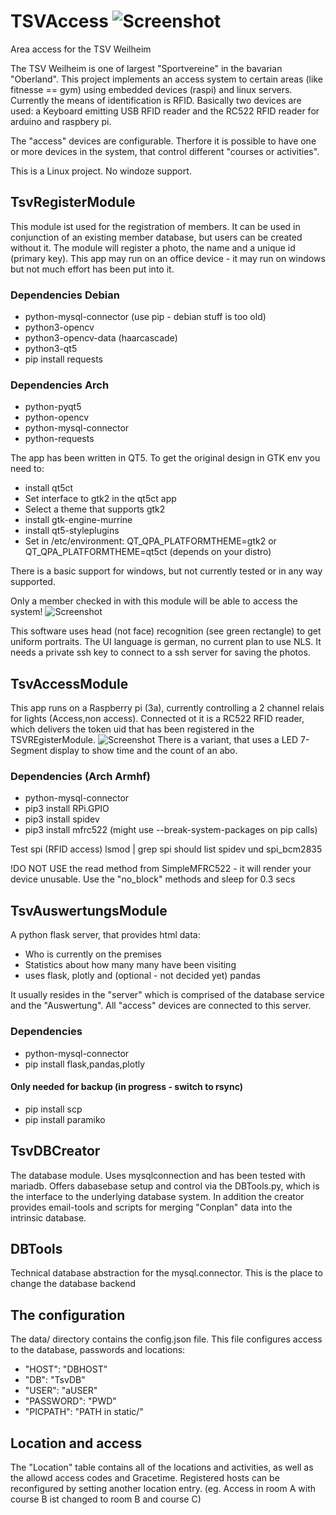 # TSVAccess  ![Screenshot](https://github.com/kanehekili/TSVAccess/blob/main/src/web/static/TSV-big.png)
Area access for the TSV Weilheim

The TSV Weilheim is one of largest "Sportvereine" in the bavarian "Oberland". This project implements an access system to certain areas (like fitnesse == gym) using embedded devices (raspi) and linux servers. 
Currently the means of identification is RFID. Basically two devices are used: a Keyboard emitting USB RFID reader and the RC522 RFID reader for arduino and raspbery pi.

The "access" devices are configurable. Therfore it is possible to have one or more devices in the system, that control different "courses or activities".

This is a Linux project. No windoze support.

## TsvRegisterModule
This module ist used for the registration of members. It can be used in conjunction of an existing member database, but users can be created without it.
The module will register a photo, the name and a unique id (primary key). This app may run on an office device - it may run on windows but not much effort has been put into it. 

### Dependencies Debian
* python-mysql-connector (use pip - debian stuff is too old)
* python3-opencv
* python3-opencv-data (haarcascade)
* python3-qt5
* pip install requests

### Dependencies Arch
* python-pyqt5
* python-opencv
* python-mysql-connector
* python-requests

The app has been written in QT5. To get the original design in GTK env you need to:
* install qt5ct
* Set interface to gtk2 in the qt5ct app
* Select a theme that supports gtk2
* install gtk-engine-murrine
* install qt5-styleplugins
* Set in /etc/environment:
QT_QPA_PLATFORMTHEME=gtk2 or QT_QPA_PLATFORMTHEME=qt5ct
(depends on your distro)

There is a basic support for windows, but not currently tested or in any way supported.

Only a member checked in with this module will be able to access the system!
![Screenshot](https://github.com/kanehekili/TSVAccess/blob/main/TSV-Register.png)

This software uses head (not face) recognition (see green rectangle) to get uniform portraits. The UI language is german, no current plan to use NLS. It needs a private ssh key to connect to a ssh server for saving the photos.

## TsvAccessModule
This app runs on a Raspberry pi (3a), currently controlling a 2 channel relais for lights (Access,non access). Connected ot it is a RC522 RFID reader, which delivers the token uid that has been registered in the TSVREgisterModule.
![Screenshot](https://github.com/kanehekili/TSVAccess/blob/main/Hardware1.jpg)
There is a variant, that uses a LED 7-Segment display to show time and the count of an abo. 


### Dependencies (Arch Armhf)
* python-mysql-connector
* pip3 install RPi.GPIO
* pip3 install spidev
* pip3 install mfrc522
(might use  --break-system-packages on pip calls)

Test spi (RFID access)
lsmod | grep spi
should list spidev und spi_bcm2835

!DO NOT USE the read method from SimpleMFRC522 - it will render your device unusable.  Use the "no_block" methods and sleep for 0.3 secs


## TsvAuswertungsModule 
A python flask server, that provides html data:
 * Who is currently on the premises
 * Statistics about how many many have been visiting
 * uses flask, plotly and (optional - not decided yet) pandas

It usually resides in the "server" which is comprised of the database service and the "Auswertung". All "access" devices are connected to this server.

### Dependencies
* python-mysql-connector
* pip install flask,pandas,plotly

#### Only needed for backup (in progress - switch to rsync)
* pip install scp  
* pip install paramiko


## TsvDBCreator
The database module. Uses mysqlconnection and has been tested with mariadb. Offers dabasebase setup and control via the DBTools.py, which is the interface to the underlying database system.
In addition the creator provides email-tools and scripts for merging "Conplan" data into the intrinsic database.

## DBTools
Technical database abstraction for the mysql.connector. This is the place to change the database backend 

## The configuration
The data/ directory contains the config.json file. This file configures access to the database, passwords and locations:

 * "HOST": "DBHOST"
 * "DB": "TsvDB"
 * "USER": "aUSER"
 * "PASSWORD": "PWD"
 * "PICPATH": "PATH in static/"

## Location and access
The "Location" table contains all of the locations and activities, as well as the allowd access codes and Gracetime.
Registered hosts can be reconfigured by setting another location entry.
(eg. Access in room A with course B ist changed to room B and course C) 
